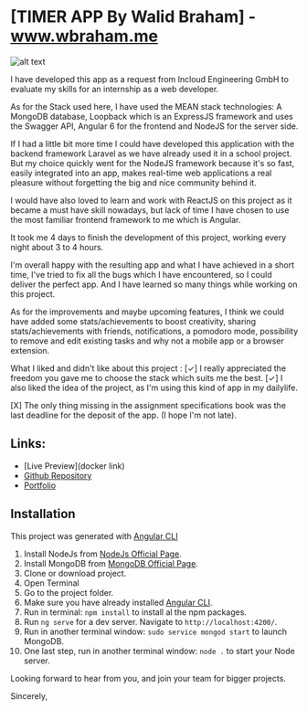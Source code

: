 # [TIMER APP By Walid Braham] - www.wbraham.me

![alt text](http://wbraham.me/assets/img/screenshot1.jpg "TIMER APP")

I have developed this app as a request from Incloud Engineering GmbH to evaluate my skills for an internship as a web developer.

As for the Stack used here, I have used the MEAN stack technologies:
A MongoDB database, Loopback which is an ExpressJS framework and uses the Swagger API, Angular 6 for the frontend and NodeJS for the server side.

If I had a little bit more time I could have developed this application with the backend framework Laravel as we have already used it in a school project. But my choice quickly went for the NodeJS framework because it's so fast, easily integrated into an app, makes real-time web applications a real pleasure without forgetting the big and nice community behind it.

I would have also loved to learn and work with ReactJS on this project as it became a must have skill nowadays, but lack of time I have chosen to use the most familiar frontend framework to me which is Angular. 

It took me 4 days to finish the development of this project, working every night about 3 to 4 hours.

I'm overall happy with the resulting app and what I have achieved in a short time, I've tried to fix all the bugs which I have encountered, so I could deliver the perfect app. And I have learned so many things while working on this project.

As for the improvements and maybe upcoming features, I think we could have added some stats/achievements to boost creativity, sharing stats/achievements with friends, notifications, a pomodoro mode, possibility to remove and edit existing tasks and why not a mobile app or a browser extension.

What I liked and didn't like about this project : 
[✓] I really appreciated the freedom you gave me to choose the stack which suits me the best.
[✓] I also liked the idea of the project, as I'm using this kind of app in my dailylife.

[X] The only thing missing in the assignment specifications book was the last deadline for the deposit of the app. (I hope I'm not late).

## Links:

+ [Live Preview](docker link)
+ [Github Repository](https://github.com/wbraham/Timer)
+ [Portfolio](http://www.wbraham.me)

## Installation

This project was generated with [Angular CLI](https://github.com/angular/angular-cli)

1. Install NodeJs from [NodeJs Official Page](https://nodejs.org).
2. Install MongoDB from [MongoDB Official Page](https://www.mongodb.com/download-center/v2/community).
3. Clone or download project.
4. Open Terminal
5. Go to the project folder.
6. Make sure you have already installed [Angular CLI](https://github.com/angular/angular-cli).
7. Run in terminal: ```npm install``` to install al the npm packages.
8. Run `ng serve` for a dev server. Navigate to `http://localhost:4200/`.
9. Run in another terminal window: ```sudo service mongod start``` to launch MongoDB.
10. One last step, run in another terminal window: ```node .``` to start your Node server.

Looking forward to hear from you, and join your team for bigger projects.

Sincerely,
